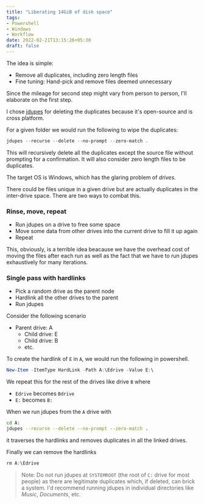 ```yaml
---
title: "Liberating 14GiB of disk space"
tags:
- Powershell
- Windows
- Workflow
date: 2022-02-21T13:15:26+05:30
draft: false
---
```


The idea is simple:
- Remove all duplicates, including zero length files
- Fine tuning: Hand-pick and remove files deemed unnecessary

Since the mileage for second step might vary from person to person, I'll elaborate on the first step.
  
I chose [jdupes](https://codeberg.org/jbruchon/jdupes) for deleting the duplicates because it's open-source and is cross platform.

For a given folder we would run the following to wipe the duplicates:

```powershell
jdupes --recurse --delete --no-prompt --zero-match .
```

This will recursively delete all the duplicates except the source file without prompting for a confirmation.
It will also consider zero length files to be duplicates.
 
The target OS is Windows, which has the glaring problem of *drives*.

There could be files unique in a given drive but are actually duplicates
in the inter-drive space. There are two ways to combat this.

### Rinse, move, repeat
  - Run jdupes on a drive to free some space
  - Move some data from other drives into the current drive to fill it up again
  - Repeat

This, obviously, is a terrible idea beacause we have the overhead cost of moving the files after each run
as well as the fact that we have to run jdupes exhaustively for many iterations.

### Single pass with hardlinks
  - Pick a random drive as the parent node
  - Hardlink all the other drives to the parent
  - Run jdupes

Consider the following scenario

- Parent drive: A
  - Child drive: E
  - Child drive: B
  - etc.

To create the hardlink of `E` in `A`, we would run the following in powershell.
 
```powershell
New-Item -ItemType HardLink -Path A:\Edrive -Value E:\
```

We repeat this for the rest of the drives like drive `B` where
- `Edrive` becomes `Bdrive`
- `E:` becomes `B:`

When we run jdupes from the `A` drive with

```sh
cd A:
jdupes --recurse --delete --no-prompt --zero-match .
```

it traverses the hardlinks and removes duplicates in all the linked drives.

Finally we can remove the hardlinks

```powershell
rm A:\Edrive
```

> Note: Do not run jdupes at `SYSTEMROOT` (the root of `C:` drive for most people)
as there are legitimate duplicates which, if deleted, can brick a system. I'd recommend
running jdupes in individual directories like _Music_, _Documents_, etc.
